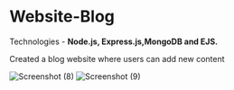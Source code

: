 # Website-Blog

Technologies - **Node.js, Express.js,MongoDB and EJS.**

Created a blog website where users can add new content

![Screenshot (8)](https://github.com/sds05/Website-Blog/assets/89239576/95a6d2b1-e4d9-4647-af9e-526818029233)
![Screenshot (9)](https://github.com/sds05/Website-Blog/assets/89239576/1bc601b9-e65a-4807-a9b6-fb68596b90ff)
